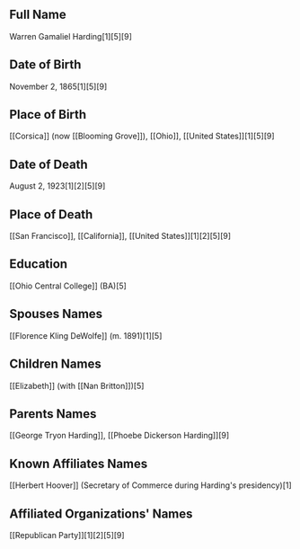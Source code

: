 ## Full Name
Warren Gamaliel Harding[1][5][9]

## Date of Birth
November 2, 1865[1][5][9]

## Place of Birth
[[Corsica]] (now [[Blooming Grove]]), [[Ohio]], [[United States]][1][5][9]

## Date of Death
August 2, 1923[1][2][5][9]

## Place of Death
[[San Francisco]], [[California]], [[United States]][1][2][5][9]

## Education
[[Ohio Central College]] (BA)[5]

## Spouses Names
[[Florence Kling DeWolfe]] (m. 1891)[1][5]

## Children Names
[[Elizabeth]] (with [[Nan Britton]])[5]

## Parents Names
[[George Tryon Harding]], [[Phoebe Dickerson Harding]][9]

## Known Affiliates Names
[[Herbert Hoover]] (Secretary of Commerce during Harding's presidency)[1]

## Affiliated Organizations' Names
[[Republican Party]][1][2][5][9]

